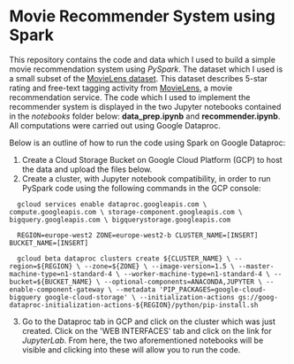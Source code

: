 # Movie Recommender System using Spark

This repository contains the code and data which I used to build a simple movie recommendation system using *PySpark*. The dataset which I used is a small subset of the [MovieLens dataset](https://grouplens.org/datasets/movielens/). This dataset describes 5-star rating and free-text tagging activity from [MovieLens](http://movielens.org/), a movie recommendation service. The code which I used to implement the recommender system is displayed in the two Jupyter notebooks contained in the *notebooks* folder below: **data_prep.ipynb** and **recommender.ipynb**. All computations were carried out using Google Dataproc.

Below is an outline of how to run the code using Spark on Google Dataproc:

1. Create a Cloud Storage Bucket on Google Cloud Platform (GCP) to host the data and upload the files below.
2. Create a cluster, with Jupyter notebook compatibility, in order to run PySpark code using the following commands in the GCP console:


`   gcloud services enable dataproc.googleapis.com \
                            compute.googleapis.com \
                            storage-component.googleapis.com \
                            bigquery.googleapis.com \
                            bigquerystorage.googleapis.com      `


`   REGION=europe-west2
    ZONE=europe-west2-b
    CLUSTER_NAME=[INSERT]
    BUCKET_NAME=[INSERT]        `


`   gcloud beta dataproc clusters create ${CLUSTER_NAME} \
        --region=${REGION} \
        --zone=${ZONE} \
        --image-version=1.5 \
        --master-machine-type=n1-standard-4 \
        --worker-machine-type=n1-standard-4 \
        --bucket=${BUCKET_NAME} \
        --optional-components=ANACONDA,JUPYTER \
        --enable-component-gateway \
        --metadata 'PIP_PACKAGES=google-cloud-bigquery google-cloud-storage' \
        --initialization-actions gs://goog-dataproc-initialization-actions-${REGION}/python/pip-install.sh      `


3. Go to the Dataproc tab in GCP and click on the cluster which was just created. Click on the 'WEB INTERFACES' tab and click on the link for *JupyterLab*. From here, the two aforementioned notebooks will be visible and clicking into these will allow you to run the code.
